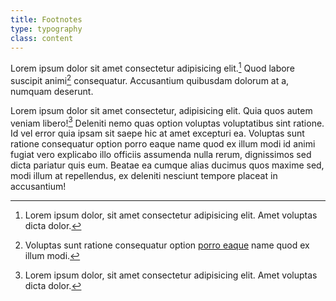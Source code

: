 ```yaml
---
title: Footnotes
type: typography
class: content
---
```


Lorem ipsum dolor sit amet consectetur adipisicing elit.[^foo] Quod labore suscipit animi[^bar] consequatur. Accusantium quibusdam dolorum at a, numquam deserunt.

Lorem ipsum dolor sit amet consectetur, adipisicing elit. Quia quos autem veniam libero![^foo] Deleniti nemo quas option voluptas voluptatibus sint ratione. Id vel error quia ipsam sit saepe hic at amet excepturi ea. Voluptas sunt ratione consequatur option porro eaque name quod ex illum modi id animi fugiat vero explicabo illo officiis assumenda nulla rerum, dignissimos sed dicta pariatur quis eum. Beatae ea cumque alias ducimus quos maxime sed, modi illum at repellendus, ex deleniti nesciunt tempore placeat in accusantium!

[^foo]: Lorem ipsum dolor, sit amet consectetur adipisicing elit. Amet voluptas dicta dolor.
[^bar]: Voluptas sunt ratione consequatur option [porro eaque](https://example.com) name quod ex illum modi.
